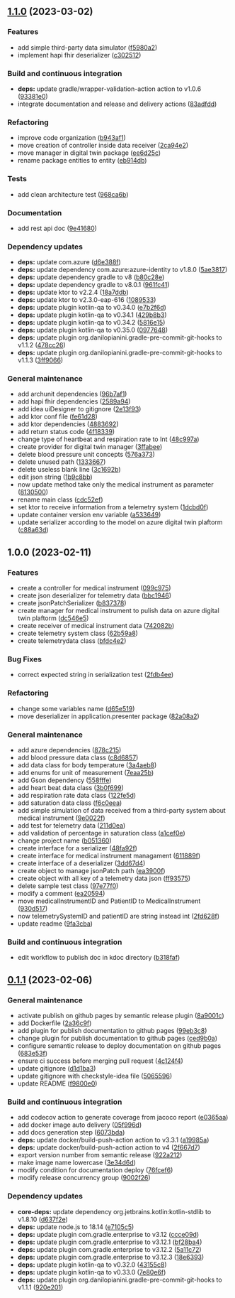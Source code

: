 ## [1.1.0](https://github.com/SmartOperatingBlock/medical-instrument-integration-microservice/compare/1.0.0...1.1.0) (2023-03-02)


### Features

* add simple third-party data simulator ([f5980a2](https://github.com/SmartOperatingBlock/medical-instrument-integration-microservice/commit/f5980a28584eab8be5994c309a3eabfc6d91b3cc))
* implement hapi fhir deserializer ([c302512](https://github.com/SmartOperatingBlock/medical-instrument-integration-microservice/commit/c302512dcae7d8f60756d5b617ce94134febc090))


### Build and continuous integration

* **deps:** update gradle/wrapper-validation-action action to v1.0.6 ([93381e0](https://github.com/SmartOperatingBlock/medical-instrument-integration-microservice/commit/93381e00c319d8391cd89210da60d2fc02d40b5c))
* integrate documentation and release and delivery actions ([83adfdd](https://github.com/SmartOperatingBlock/medical-instrument-integration-microservice/commit/83adfdd4f5ebc6ef60102119704e539099ee131d))


### Refactoring

* improve code organization ([b943af1](https://github.com/SmartOperatingBlock/medical-instrument-integration-microservice/commit/b943af18b6800ef8cc85418fea936add9e79a5a8))
* move creation of controller inside data receiver ([2ca94e2](https://github.com/SmartOperatingBlock/medical-instrument-integration-microservice/commit/2ca94e2ad2a0607ee5567a8968dcacda9de90a84))
* move manager in digital twin package ([ee6d25c](https://github.com/SmartOperatingBlock/medical-instrument-integration-microservice/commit/ee6d25c0309232a3d805c57b1aa15768c387f4be))
* rename package entities to entity ([eb914db](https://github.com/SmartOperatingBlock/medical-instrument-integration-microservice/commit/eb914dbd431e253d01756cf0d36a16b6dcd57288))


### Tests

* add clean architecture test ([968ca6b](https://github.com/SmartOperatingBlock/medical-instrument-integration-microservice/commit/968ca6b9efd638f6c2311af69ce69740f0a3f9e6))


### Documentation

* add rest api doc ([9e41680](https://github.com/SmartOperatingBlock/medical-instrument-integration-microservice/commit/9e41680bf67a5c5db381db8ebd140228cfd1b98b))


### Dependency updates

* **deps:** update com.azure ([d6e388f](https://github.com/SmartOperatingBlock/medical-instrument-integration-microservice/commit/d6e388f761b7bbec9ab071ce00b7d55d572341d7))
* **deps:** update dependency com.azure:azure-identity to v1.8.0 ([5ae3817](https://github.com/SmartOperatingBlock/medical-instrument-integration-microservice/commit/5ae38176c35248b4fc47acfcfb1eeb0af2619ae7))
* **deps:** update dependency gradle to v8 ([b80c28e](https://github.com/SmartOperatingBlock/medical-instrument-integration-microservice/commit/b80c28e8852deaaffd8db2fc247682e8ef39f48c))
* **deps:** update dependency gradle to v8.0.1 ([961fc41](https://github.com/SmartOperatingBlock/medical-instrument-integration-microservice/commit/961fc41eec604176cc8b797a754969fc24681db1))
* **deps:** update ktor to v2.2.4 ([18a7ddb](https://github.com/SmartOperatingBlock/medical-instrument-integration-microservice/commit/18a7ddb942d1bbe3a1924458fd63df2543f1d24f))
* **deps:** update ktor to v2.3.0-eap-616 ([1089533](https://github.com/SmartOperatingBlock/medical-instrument-integration-microservice/commit/10895332a52c7218893866df6a9267f241e14c7c))
* **deps:** update plugin kotlin-qa to v0.34.0 ([e7b2f6d](https://github.com/SmartOperatingBlock/medical-instrument-integration-microservice/commit/e7b2f6d1e65d22484cd27ecc89c1696c151be2f0))
* **deps:** update plugin kotlin-qa to v0.34.1 ([429b8b3](https://github.com/SmartOperatingBlock/medical-instrument-integration-microservice/commit/429b8b388c768ec3f022ac30f8e03fe66dc53c0f))
* **deps:** update plugin kotlin-qa to v0.34.2 ([5816e15](https://github.com/SmartOperatingBlock/medical-instrument-integration-microservice/commit/5816e151780c1283b3001d1c4e84e2af5e6bf851))
* **deps:** update plugin kotlin-qa to v0.35.0 ([0977648](https://github.com/SmartOperatingBlock/medical-instrument-integration-microservice/commit/0977648988fb44960a53b48715d4c8c50105a936))
* **deps:** update plugin org.danilopianini.gradle-pre-commit-git-hooks to v1.1.2 ([478cc26](https://github.com/SmartOperatingBlock/medical-instrument-integration-microservice/commit/478cc269d305b1f7a36ff4091c5d6cf0affe9949))
* **deps:** update plugin org.danilopianini.gradle-pre-commit-git-hooks to v1.1.3 ([3ff9066](https://github.com/SmartOperatingBlock/medical-instrument-integration-microservice/commit/3ff9066b1a61b43cf1c6c058e50a7a2af82610d7))


### General maintenance

* add archunit dependencies ([96b7af1](https://github.com/SmartOperatingBlock/medical-instrument-integration-microservice/commit/96b7af1022468d100aede3cd53366564d8b828e8))
* add hapi fhir dependencies ([2589a94](https://github.com/SmartOperatingBlock/medical-instrument-integration-microservice/commit/2589a94f7520d91475e566d42cbbc845d400d715))
* add idea uiDesigner to gitignore ([2e13f93](https://github.com/SmartOperatingBlock/medical-instrument-integration-microservice/commit/2e13f93f87b93099eb2042c9695e6c7e9299ed05))
* add ktor conf file ([fe61d28](https://github.com/SmartOperatingBlock/medical-instrument-integration-microservice/commit/fe61d281f599845117c1e36a9b9852f6cca2e828))
* add ktor dependencies ([4883692](https://github.com/SmartOperatingBlock/medical-instrument-integration-microservice/commit/48836927f2e47465957889b20bb9acc09ab46749))
* add return status code ([4f18339](https://github.com/SmartOperatingBlock/medical-instrument-integration-microservice/commit/4f18339a6fad701847d34bb7e94e6c545acfb7ca))
* change type of heartbeat and respiration rate to Int ([48c997a](https://github.com/SmartOperatingBlock/medical-instrument-integration-microservice/commit/48c997a6ee74b506074812303f7a96983e6b8047))
* create provider for digital twin manager ([3ffabee](https://github.com/SmartOperatingBlock/medical-instrument-integration-microservice/commit/3ffabeef0d607f6ebf173c31499e3533dca8fe45))
* delete blood pressure unit concepts ([576a373](https://github.com/SmartOperatingBlock/medical-instrument-integration-microservice/commit/576a373c53ddf14808ef26a7afdb0c6c5750050d))
* delete unused path ([1333667](https://github.com/SmartOperatingBlock/medical-instrument-integration-microservice/commit/1333667089470cc678d30fea0106f8101a9bd185))
* delete useless blank line ([3c1692b](https://github.com/SmartOperatingBlock/medical-instrument-integration-microservice/commit/3c1692ba8bdc1aeadd8f8d9ba591b7a382ea26db))
* edit json string ([1b9c8bb](https://github.com/SmartOperatingBlock/medical-instrument-integration-microservice/commit/1b9c8bb3f26b92a2d683246c016173f5a7dfa3bf))
* now update method take only the medical instrument as parameter ([8130500](https://github.com/SmartOperatingBlock/medical-instrument-integration-microservice/commit/8130500fb00032b41de0ff66e1227638dc1228ab))
* rename main class ([cdc52ef](https://github.com/SmartOperatingBlock/medical-instrument-integration-microservice/commit/cdc52efd2d74bf7580aaa0bf016a2604db288e2c))
* set ktor to receive information from a telemetry system ([1dcbd0f](https://github.com/SmartOperatingBlock/medical-instrument-integration-microservice/commit/1dcbd0fca31e26f3d4f531b3ccceedd4c830ba41))
* update container version env variable ([a533649](https://github.com/SmartOperatingBlock/medical-instrument-integration-microservice/commit/a53364973633d0a1f3c14571ccca10495b0f275a))
* update serializer according to the model on azure digital twin plaftorm ([c88a63d](https://github.com/SmartOperatingBlock/medical-instrument-integration-microservice/commit/c88a63dd4f5c3267590367168e35d8e7d23aa9b8))

## 1.0.0 (2023-02-11)


### Features

* create a controller for medical instrument ([099c975](https://github.com/SmartOperatingBlock/medical-instrument-integration-microservice/commit/099c975476a17d332a8e506b787de5faa33cff49))
* create json deserializer for telemetry data ([bbc1946](https://github.com/SmartOperatingBlock/medical-instrument-integration-microservice/commit/bbc1946436e1faca6de3a9da29f018365cc2d1ca))
* create jsonPatchSerializer ([b837378](https://github.com/SmartOperatingBlock/medical-instrument-integration-microservice/commit/b8373784c5633c63e851c615c998719422b9b549))
* create manager for medical instrument to pulish data on azure digital twin plaftorm ([dc546e5](https://github.com/SmartOperatingBlock/medical-instrument-integration-microservice/commit/dc546e58fd8856017835d905303a5eb6bb29e944))
* create receiver of medical instrument data ([742082b](https://github.com/SmartOperatingBlock/medical-instrument-integration-microservice/commit/742082b566cdac3fc8f159c23c74c22697c2297e))
* create telemetry system class ([62b59a8](https://github.com/SmartOperatingBlock/medical-instrument-integration-microservice/commit/62b59a82a7c5d2f858875eb73d5916046262cbfd))
* create telemetrydata class ([bfdc4e2](https://github.com/SmartOperatingBlock/medical-instrument-integration-microservice/commit/bfdc4e2603aed20a7523df928762c89d262cee8a))


### Bug Fixes

* correct expected string in serialization test ([2fdb4ee](https://github.com/SmartOperatingBlock/medical-instrument-integration-microservice/commit/2fdb4ee7e50eda1e0e8c1696ed56fd5c8dd86269))


### Refactoring

* change some variables name ([d65e519](https://github.com/SmartOperatingBlock/medical-instrument-integration-microservice/commit/d65e5193d616c3c6ef39fd810b457609b8b8958b))
* move deserializer in application.presenter package ([82a08a2](https://github.com/SmartOperatingBlock/medical-instrument-integration-microservice/commit/82a08a2447b565c4e0d5ff91a94cb3932e8d6bbc))


### General maintenance

* add azure dependencies ([878c215](https://github.com/SmartOperatingBlock/medical-instrument-integration-microservice/commit/878c215652c3a8fca186f71afa3d7d039cb213e6))
* add blood pressure data class ([c8d6857](https://github.com/SmartOperatingBlock/medical-instrument-integration-microservice/commit/c8d68570ae9d2a796bc50278544fd78ac5c4b75f))
* add data class for body temperature ([3a4aeb8](https://github.com/SmartOperatingBlock/medical-instrument-integration-microservice/commit/3a4aeb851821eb59d9fb39360d3af53c57744246))
* add enums for unit of measurement ([7eaa25b](https://github.com/SmartOperatingBlock/medical-instrument-integration-microservice/commit/7eaa25b21de9c47c97c37812a7d94f8d3418098d))
* add Gson dependency ([558fffe](https://github.com/SmartOperatingBlock/medical-instrument-integration-microservice/commit/558fffeb92e6659c5342d251b973fa75c3c53b1a))
* add heart beat data class ([3b0f699](https://github.com/SmartOperatingBlock/medical-instrument-integration-microservice/commit/3b0f69994fa22e01c72f7ee576c3904374fe1593))
* add respiration rate data class ([122fe5d](https://github.com/SmartOperatingBlock/medical-instrument-integration-microservice/commit/122fe5d37b07c55aa5385a22e5973ae9778f31cd))
* add saturation data class ([f6c0eea](https://github.com/SmartOperatingBlock/medical-instrument-integration-microservice/commit/f6c0eeabd7aea4b5a5f7aed274399dfcdab5d576))
* add simple simulation of data received from a third-party system about medical instrument ([9e0022f](https://github.com/SmartOperatingBlock/medical-instrument-integration-microservice/commit/9e0022f8fb23b7c15b67ab312a9b037042de00be))
* add test for telemetry data ([211d0ea](https://github.com/SmartOperatingBlock/medical-instrument-integration-microservice/commit/211d0ea6ba153d348da7f2e89254cb21c62cea65))
* add validation of percentage in saturation class ([a1cef0e](https://github.com/SmartOperatingBlock/medical-instrument-integration-microservice/commit/a1cef0ee618faa7ca1ef7e88b6a829f4ae33a583))
* change project name ([b051360](https://github.com/SmartOperatingBlock/medical-instrument-integration-microservice/commit/b051360c44412b5922a423a3278270bce996527b))
* create interface for a serializer ([48fa92f](https://github.com/SmartOperatingBlock/medical-instrument-integration-microservice/commit/48fa92f5e38bb12a5e0d04ee57e564aa913055f5))
* create interface for medical instrument managament ([611889f](https://github.com/SmartOperatingBlock/medical-instrument-integration-microservice/commit/611889f8ec13baed676cc5a33228fa3a03f4bdf3))
* create interface of a deserializer ([3dd67d4](https://github.com/SmartOperatingBlock/medical-instrument-integration-microservice/commit/3dd67d455c1c78c73123a83dcf6a597ec7c0d165))
* create object to manage jsonPatch path ([ea3900f](https://github.com/SmartOperatingBlock/medical-instrument-integration-microservice/commit/ea3900fd9f03c4aa278cc1b722b31eed93c149a7))
* create object with all key of a telemetry data json ([ff93575](https://github.com/SmartOperatingBlock/medical-instrument-integration-microservice/commit/ff93575aa95c00ae7ee9ac1cd9fee265c4467a25))
* delete sample test class ([97e77f0](https://github.com/SmartOperatingBlock/medical-instrument-integration-microservice/commit/97e77f0ca22b4c14ae59bb227ba8905b12fe413f))
* modify a comment ([ea20594](https://github.com/SmartOperatingBlock/medical-instrument-integration-microservice/commit/ea20594af68aa27e352309875da5bb744a4ce690))
* move medicalInstrumentID and PatientID to MedicalInstrument ([930d517](https://github.com/SmartOperatingBlock/medical-instrument-integration-microservice/commit/930d517f0ea9872f5695259d6138d84599897ea7))
* now telemetrySystemID and patientID are string instead int ([2fd628f](https://github.com/SmartOperatingBlock/medical-instrument-integration-microservice/commit/2fd628f3f3822f5c71b7a23cc331217601157f10))
* update readme ([9fa3cba](https://github.com/SmartOperatingBlock/medical-instrument-integration-microservice/commit/9fa3cbad63dd2110efbe5857dd35d2378f3a240a))


### Build and continuous integration

* edit workflow to publish doc in kdoc directory ([b318faf](https://github.com/SmartOperatingBlock/medical-instrument-integration-microservice/commit/b318fafac189b929263596f4cadaa35f393846c0))

## [0.1.1](https://github.com/SmartOperatingBlock/kotlin-template-project/compare/0.1.0...0.1.1) (2023-02-06)


### General maintenance

* activate publish on github pages by semantic release plugin ([8a9001c](https://github.com/SmartOperatingBlock/kotlin-template-project/commit/8a9001cea81ea319a19af37f6545a0bc7a86a31d))
* add Dockerfile ([2a36c9f](https://github.com/SmartOperatingBlock/kotlin-template-project/commit/2a36c9f6b542ffb6d59fe8b3a915f15b83dae755))
* add plugin for publish documentation to github pages ([99eb3c8](https://github.com/SmartOperatingBlock/kotlin-template-project/commit/99eb3c8e3fd98388f268fc1443e6f8186e44606e))
* change plugin for publish documentation to github pages ([ced9b0a](https://github.com/SmartOperatingBlock/kotlin-template-project/commit/ced9b0ab4d85184eb7cca15726c1e156e82bff7d))
* configure semantic release to deploy documentation on github pages ([683e53f](https://github.com/SmartOperatingBlock/kotlin-template-project/commit/683e53f6383286a7ee51a2a4d9d5d6cac8221e2c))
* ensure ci success before merging pull request ([4c124f4](https://github.com/SmartOperatingBlock/kotlin-template-project/commit/4c124f4ab5dc3533f343fb84c3261bdd82ebf8e3))
* update gitignore ([d1d1ba3](https://github.com/SmartOperatingBlock/kotlin-template-project/commit/d1d1ba3a8d1ed41c8fdbc6e68a1fa48121bb8500))
* update gitignore with checkstyle-idea file ([5065596](https://github.com/SmartOperatingBlock/kotlin-template-project/commit/506559626d185616be0b497f828b3954a6a7639c))
* update README ([f9800e0](https://github.com/SmartOperatingBlock/kotlin-template-project/commit/f9800e04b39a1ae2826adbff26592f08fba534cd))


### Build and continuous integration

* add codecov action to generate coverage from jacoco report ([e0365aa](https://github.com/SmartOperatingBlock/kotlin-template-project/commit/e0365aa1d2b767c1d773106f74f00489a461c544))
* add docker image auto delivery ([05f996d](https://github.com/SmartOperatingBlock/kotlin-template-project/commit/05f996d993fd29f7dfb9f8f268d8d1cca365fab2))
* add docs generation step ([6073bda](https://github.com/SmartOperatingBlock/kotlin-template-project/commit/6073bdaa781bf7679de69ffa711b7af8834b7f36))
* **deps:** update docker/build-push-action action to v3.3.1 ([a19985a](https://github.com/SmartOperatingBlock/kotlin-template-project/commit/a19985a3d47ce45d4c1133527c89314eeb3257fe))
* **deps:** update docker/build-push-action action to v4 ([2f667d7](https://github.com/SmartOperatingBlock/kotlin-template-project/commit/2f667d7835f9c55f6de1cc5f808de51d973b645d))
* export version number from semantic release ([922a212](https://github.com/SmartOperatingBlock/kotlin-template-project/commit/922a2125cb81b830026737608e7d0bd04cab57bc))
* make image name lowercase ([3e34d6d](https://github.com/SmartOperatingBlock/kotlin-template-project/commit/3e34d6d37b2ad7b682b0418ff2c2e6ed6f690327))
* modify condition for documentation deploy ([76fcef6](https://github.com/SmartOperatingBlock/kotlin-template-project/commit/76fcef6b274f8489ce642c2d49c77ae2cd572a16))
* modify release concurrency group ([9002f26](https://github.com/SmartOperatingBlock/kotlin-template-project/commit/9002f2625f0e6d1ad758b0ddb906c6c1af985a49))


### Dependency updates

* **core-deps:** update dependency org.jetbrains.kotlin:kotlin-stdlib to v1.8.10 ([d637f2e](https://github.com/SmartOperatingBlock/kotlin-template-project/commit/d637f2ebc93c686311057c0790cb17a8db6af3e5))
* **deps:** update node.js to 18.14 ([e7105c5](https://github.com/SmartOperatingBlock/kotlin-template-project/commit/e7105c5c6d3192852b8d79056385e94bf6937264))
* **deps:** update plugin com.gradle.enterprise to v3.12 ([ccce09d](https://github.com/SmartOperatingBlock/kotlin-template-project/commit/ccce09d55f5b0a2ced1aefb6d0db386e47d1bc81))
* **deps:** update plugin com.gradle.enterprise to v3.12.1 ([bf28ba4](https://github.com/SmartOperatingBlock/kotlin-template-project/commit/bf28ba43df7a82e7cbcb8e44d2fa874f533da2de))
* **deps:** update plugin com.gradle.enterprise to v3.12.2 ([5a11c72](https://github.com/SmartOperatingBlock/kotlin-template-project/commit/5a11c72463d7d37f9f46070b429fa5973a5d4aa8))
* **deps:** update plugin com.gradle.enterprise to v3.12.3 ([18e6393](https://github.com/SmartOperatingBlock/kotlin-template-project/commit/18e63935ef61344e5079600d0f8adaa1a6283b28))
* **deps:** update plugin kotlin-qa to v0.32.0 ([43155c8](https://github.com/SmartOperatingBlock/kotlin-template-project/commit/43155c8a0fe2c07c3add9beeb42017822d2d0062))
* **deps:** update plugin kotlin-qa to v0.33.0 ([7e80e6f](https://github.com/SmartOperatingBlock/kotlin-template-project/commit/7e80e6f763899189951763d01d3cfc6daa554bce))
* **deps:** update plugin org.danilopianini.gradle-pre-commit-git-hooks to v1.1.1 ([920e201](https://github.com/SmartOperatingBlock/kotlin-template-project/commit/920e201193df0f1cbe0a8c6f4104293ce0d99a3c))
